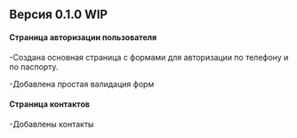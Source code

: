 ## Версия 0.1.0 WIP

#### Страница авторизации пользователя

-Создана основная страница с формами для авторизации по телефону и по паспорту.

-Добавлена простая валидация форм

#### Страница контактов

-Добавлены контакты
